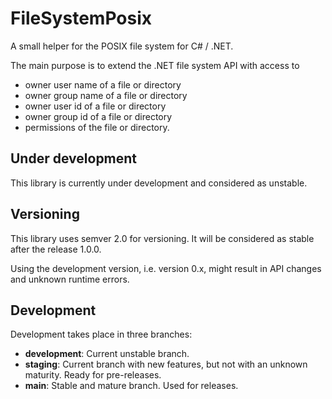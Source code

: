 # FileSystemPosix
A small helper for the POSIX file system for C# / .NET.

The main purpose is to extend the .NET file system API with
access to

* owner user name of a file or directory
* owner group name of a file or directory
* owner user id of a file or directory
* owner group id of a file or directory
* permissions of the file or directory.

## Under development

This library is currently under development and considered as unstable.

## Versioning

This library uses semver 2.0 for versioning. It will be considered as
stable after the release 1.0.0.

Using the development version, i.e. version 0.x, might result in API changes and unknown runtime errors.

## Development

Development takes place in three branches:

* **development**: Current unstable branch.
* **staging**: Current branch with new features, but not with an unknown maturity. Ready for pre-releases.
* **main**: Stable and mature branch. Used for releases.
